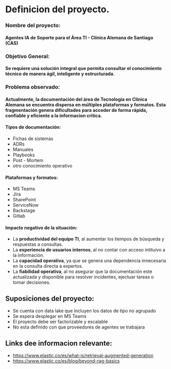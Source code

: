 # Definicion del proyecto.

### Nombre del proyecto: 
#### Agentes IA de Soporte para el Área TI - Clínica Alemana de Santiago (CAS)

### Objetivo General: 
#### Se requiere una solución integral que permita consultar el conocimiento técnico de manera ágil, inteligente y estructurada.

### Problema observado:
#### Actualmente, la documentación del área de Tecnología en Clínica Alemana se encuentra dispersa en múltiples plataformas y formatos. Esta fragmentación genera dificultades para acceder de forma rápida, confiable y eficiente a la informacion critica.

#### Tipos de documentación: 
* Fichas de sistemas
* ADRs
* Manuales
* Playbooks
* Post - Mortem
* otro conocimiento operativo
  
#### Plataformas y formatos: 
* MS Teams
* Jira
* SharePoint
* ServiceNow
* Backstage
* Gitlab
  
#### Impacto negativo de la situación:
* La **productividad del equipo TI**, al aumentar los tiempos de búsqueda y respuestas a consultas.
* La **experiencia de usuarios internos**, al no contar con acceso intituivo a la información.
* La **capacidad operativa**, ya que se genera una dependencia innecesaria en la consulta directa a expertos.
* La **fiabilidad operativa**, al no asegurar que la documentación este actualizada y disponible para resolver incidentes, ejectuar tareas o tomar decisiones.

## Suposiciones del proyecto:
* Se cuenta con data lake que incluyen los datos de tipo no agrupado
* Se espera desplegar en MS Teams
* El proyecto debe ser factorizable y escalable
* No esta definido con que proveedores de agentes se trabajara

## Links dee informacion relevante:
* https://www.elastic.co/es/what-is/retrieval-augmented-generation
* https://www.elastic.co/es/blog/beyond-rag-basics
